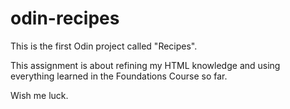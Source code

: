 # odin-recipes

This is the first Odin project called "Recipes".

This assignment is about refining my HTML knowledge and using everything learned in the Foundations Course so far.

Wish me luck.